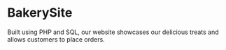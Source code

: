 # BakerySite
Built using PHP and SQL, our website showcases our delicious treats and allows customers to place orders.
